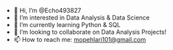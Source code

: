 - 👋 Hi, I’m @Echo493827
- 👀 I’m interested in Data Analysis & Data Science
- 🌱 I’m currently learning Python & SQL
- 💞️ I’m looking to collaborate on Data Analysis Projects!
- 📫 How to reach me: mopehlari101@gmail.com

<!---
Echo493827/Echo493827 is a ✨ special ✨ repository because its `README.md` (this file) appears on your GitHub profile.
You can click the Preview link to take a look at your changes.
--->
